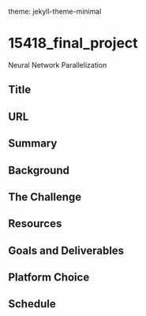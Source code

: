 theme: jekyll-theme-minimal
# 15418_final_project
Neural Network Parallelization

## Title

## URL

## Summary

## Background

## The Challenge

## Resources

## Goals and Deliverables

## Platform Choice

## Schedule
